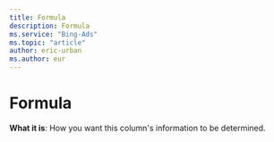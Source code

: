 ```yaml
---
title: Formula
description: Formula
ms.service: "Bing-Ads"
ms.topic: "article"
author: eric-urban
ms.author: eur
---
```


# Formula

**What it is**: How you want this column's information to be determined.


